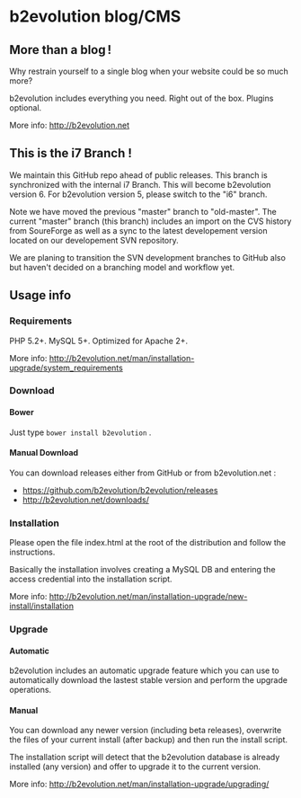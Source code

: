 # b2evolution blog/CMS

## More than a blog !

Why restrain yourself to a single blog when your website could be so much more?

b2evolution includes everything you need. Right out of the box. Plugins optional.

More info: http://b2evolution.net

## This is the i7 Branch !

We maintain this GitHub repo ahead of public releases. This branch is synchronized with the internal i7 Branch. This will become b2evolution version 6. For b2evolution version 5, please switch to the "i6" branch.

Note we have moved the previous "master" branch to "old-master". The current "master" branch (this branch) includes an import on the CVS history from SoureForge as well as a sync to the latest developement version located on our developement SVN repository.

We are planing to transition the SVN development branches to GitHub also but haven't decided on a branching model and workflow yet.

## Usage info

### Requirements

PHP 5.2+. MySQL 5+. Optimized for Apache 2+.

More info: http://b2evolution.net/man/installation-upgrade/system_requirements

### Download

#### Bower

Just type `bower install b2evolution` .

#### Manual Download

You can download releases either from GitHub or from b2evolution.net :

- https://github.com/b2evolution/b2evolution/releases
- http://b2evolution.net/downloads/

### Installation

Please open the file index.html at the root of the distribution and follow the instructions.

Basically the installation involves creating a MySQL DB and entering the access credential into the installation script.

More info: http://b2evolution.net/man/installation-upgrade/new-install/installation

### Upgrade

#### Automatic

b2evolution includes an automatic upgrade feature which you can use to automatically download the lastest stable version and perform the upgrade operations.

#### Manual

You can download any newer version (including beta releases), overwrite the files of your current install (after backup) and then run the install script.

The installation script will detect that the b2evolution database is already installed (any version) and offer to upgrade it to the current version.

More info: http://b2evolution.net/man/installation-upgrade/upgrading/